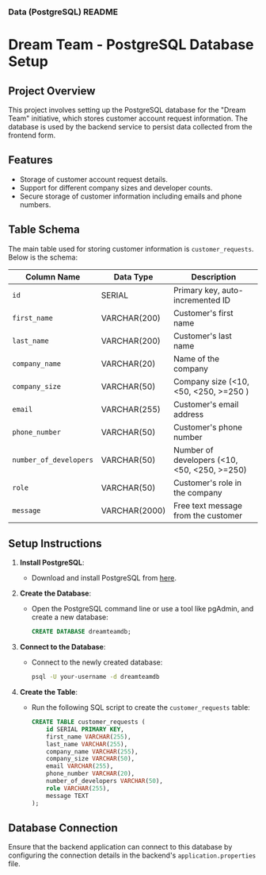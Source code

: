 ### **Data (PostgreSQL) README**

# Dream Team - PostgreSQL Database Setup

## Project Overview
This project involves setting up the PostgreSQL database for the "Dream Team" initiative, which stores customer account request information. The database is used by the backend service to persist data collected from the frontend form.

## Features
- Storage of customer account request details.
- Support for different company sizes and developer counts.
- Secure storage of customer information including emails and phone numbers.

## Table Schema
The main table used for storing customer information is `customer_requests`. Below is the schema:

| Column Name          | Data Type     | Description                              |
|----------------------|---------------|------------------------------------------|
| `id`                 | SERIAL        | Primary key, auto-incremented ID         |
| `first_name`         | VARCHAR(200)  | Customer's first name                    |
| `last_name`          | VARCHAR(200)  | Customer's last name                     |
| `company_name`       | VARCHAR(20)  | Name of the company                      |
| `company_size`       | VARCHAR(50)   | Company size (<10, <50, <250, >=250 ) |
| `email`              | VARCHAR(255)  | Customer's email address                 |
| `phone_number`       | VARCHAR(50)   | Customer's phone number                  |
| `number_of_developers` | VARCHAR(50) | Number of developers (<10, <50, <250, >=250) |
| `role`               | VARCHAR(50)  | Customer's role in the company           |
| `message`            | VARCHAR(2000)          | Free text message from the customer      |

## Setup Instructions

1. **Install PostgreSQL**:
   - Download and install PostgreSQL from [here](https://www.postgresql.org/download/).

2. **Create the Database**:
   - Open the PostgreSQL command line or use a tool like pgAdmin, and create a new database:
     ```sql
     CREATE DATABASE dreamteamdb;
     ```

3. **Connect to the Database**:
   - Connect to the newly created database:
     ```bash
     psql -U your-username -d dreamteamdb
     ```

4. **Create the Table**:
   - Run the following SQL script to create the `customer_requests` table:
     ```sql
     CREATE TABLE customer_requests (
         id SERIAL PRIMARY KEY,
         first_name VARCHAR(255),
         last_name VARCHAR(255),
         company_name VARCHAR(255),
         company_size VARCHAR(50),
         email VARCHAR(255),
         phone_number VARCHAR(20),
         number_of_developers VARCHAR(50),
         role VARCHAR(255),
         message TEXT
     );

## Database Connection
Ensure that the backend application can connect to this database by configuring the connection details in the backend's `application.properties` file.
